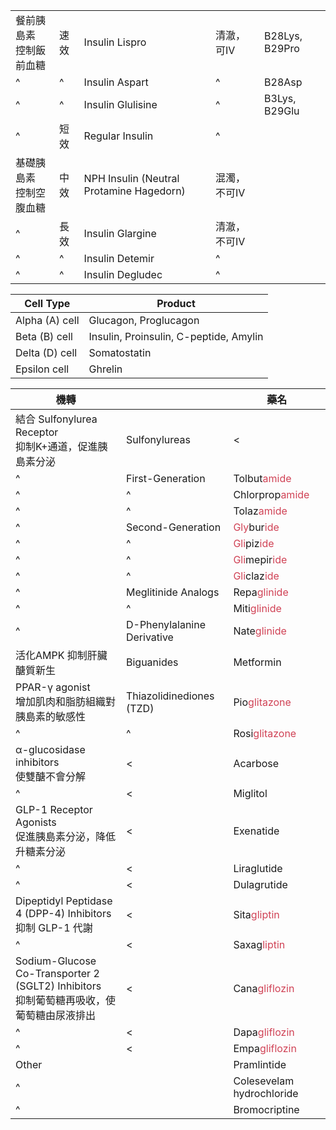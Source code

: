 |                            |      |                                          |              |                |
| -------------------------- | ---- | ---------------------------------------- | ------------ | -------------- |
| 餐前胰島素<br>控制飯前血糖 | 速效 | Insulin Lispro                           | 清澈，可IV   | B28Lys, B29Pro |
| ^                          | ^    | Insulin Aspart                           | ^            | B28Asp               |
| ^                          | ^    | Insulin Glulisine                        | ^            |     B3Lys, B29Glu           |
| ^                          | 短效 | Regular Insulin                          | ^            |                |
| 基礎胰島素<br>控制空腹血糖 | 中效 | NPH Insulin (Neutral Protamine Hagedorn) | 混濁，不可IV |                |
| ^                          | 長效 | Insulin Glargine                         | 清澈，不可IV |                |
| ^                          | ^    | Insulin Detemir                          | ^            |                |
| ^                          | ^    | Insulin Degludec                         | ^            |                |

| Cell Type      | Product                                |
| -------------- | -------------------------------------- |
| Alpha (A) cell | Glucagon, Proglucagon                  |
| Beta (B) cell  | Insulin, Proinsulin, C-peptide, Amylin |
| Delta (D) cell | Somatostatin                           |
| Epsilon cell   | Ghrelin                                       |

| 機轉                                                                                        |                            | 藥名                                                                              |
| ------------------------------------------------------------------------------------------- | -------------------------- | --------------------------------------------------------------------------------- |
| 結合 Sulfonylurea Receptor<br/>抑制K+通道，促進胰島素分泌                                   | Sulfonylureas              | <                                                                                 |
| ^                                                                                           | First-Generation           | Tolbut<span style="color:#d04255">amide</span>                                    |
| ^                                                                                           | ^                          | Chlorprop<span style="color:#d04255">amide</span>                                 |
| ^                                                                                           | ^                          | Tolaz<span style="color:#d04255">amide</span>                                     |
| ^                                                                                           | Second-Generation          | <span style="color:#d04255">Gly</span>bur<span style="color:#d04255">ide</span>   |
| ^                                                                                           | ^                          | <span style="color:#d04255">Gli</span>piz<span style="color:#d04255">ide</span>   |
| ^                                                                                           | ^                          | <span style="color:#d04255">Gli</span>mepir<span style="color:#d04255">ide</span> |
| ^                                                                                           | ^                          | <span style="color:#d04255">Gli</span>claz<span style="color:#d04255">ide</span>                                     |
| ^                                                                                           | Meglitinide Analogs        | Repa<span style="color:#d04255">glinide</span>                                    |
| ^                                                                                           | ^                          | Miti<span style="color:#d04255">glinide</span>                                    |
| ^                                                                                           | D-Phenylalanine Derivative | Nate<span style="color:#d04255">glinide</span>                                    |
| 活化AMPK 抑制肝臟醣質新生                                                                   | Biguanides                 | Metformin                                                                         |
| PPAR-γ agonist<br/>增加肌肉和脂肪組織對胰島素的敏感性                                       | Thiazolidinediones (TZD)   | Pio<span style="color:#d04255">glitazone</span>                                   |
| ^                                                                                           | ^                          | Rosi<span style="color:#d04255">glitazone</span>                                  |
| α-glucosidase inhibitors<br/>使雙醣不會分解                                                 | <                          | Acarbose                                                                          |
| ^                                                                                           | <                          | Miglitol                                                                          |
| GLP-1 Receptor Agonists<br/>促進胰島素分泌，降低升糖素分泌                                  | <                          | Exenatide                                                                         |
| ^                                                                                           | <                          | Liraglutide                                                                       |
| ^                                                                                           | <                          | Dulagrutide                                                                                  |
| Dipeptidyl Peptidase 4 (DPP-4) Inhibitors<br/>抑制 GLP-1 代謝                               | <                          | Sita<span style="color:#d04255">gliptin</span>                                    |
| ^                                                                                           | <                          | Saxag<span style="color:#d04255">liptin</span>                                    |
| Sodium-Glucose Co-Transporter 2 (SGLT2) Inhibitors<br/>抑制葡萄糖再吸收，使葡萄糖由尿液排出 | <                          | Cana<span style="color:#d04255">gliflozin</span>                                  |
| ^                                                                                           | <                          | Dapa<span style="color:#d04255">gliflozin</span>                                  |
| ^                                                                                           | <                          | Empa<span style="color:#d04255">gliflozin</span>                                  |
| Other                                                                                       |                            | Pramlintide                                                                       |
| ^                                                                                           |                            | Colesevelam hydrochloride                                                         |
| ^                                                                                           |                            | Bromocriptine                                                                     |
